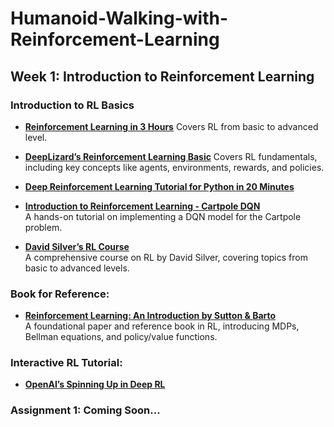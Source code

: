 # Humanoid-Walking-with-Reinforcement-Learning

## Week 1: Introduction to Reinforcement Learning

### Introduction to RL Basics
- [**Reinforcement Learning in 3 Hours**](https://www.youtube.com/watch?v=Mut_u40Sqz4&list=PLgNJO2hghbmjlE6cuKMws2ejC54BTAaWV&index=8)
  Covers RL from basic to advanced level.
  
- [**DeepLizard’s Reinforcement Learning Basic**](https://www.youtube.com/playlist?list=PLZbbT5o_s2xoWNVdDudn51XM8lOuZ_Njv)
  Covers RL fundamentals, including key concepts like agents, environments, rewards, and policies.
  
- [**Deep Reinforcement Learning Tutorial for Python in 20 Minutes**](https://www.youtube.com/watch?v=cO5g5qLrLSo)  
- [**Introduction to Reinforcement Learning - Cartpole DQN**](https://www.youtube.com/watch?v=D795oNqa-Vk&t=1474s)  
    A hands-on tutorial on implementing a DQN model for the Cartpole problem.

- [**David Silver’s RL Course**](https://www.youtube.com/playlist?list=PLqYmG7hTraZDM-OYHWgPebj2MfCFzFObQ)  
  A comprehensive course on RL by David Silver, covering topics from basic to advanced levels.

### Book for Reference:
- [**Reinforcement Learning: An Introduction by Sutton & Barto**](https://web.stanford.edu/class/psych209/Readings/SuttonBartoIPRLBook2ndEd.pdf)  
  A foundational paper and reference book in RL, introducing MDPs, Bellman equations, and policy/value functions.

### Interactive RL Tutorial:
- [**OpenAI’s Spinning Up in Deep RL**](https://spinningup.openai.com/en/latest/)  

### **Assignment 1:** Coming Soon...
